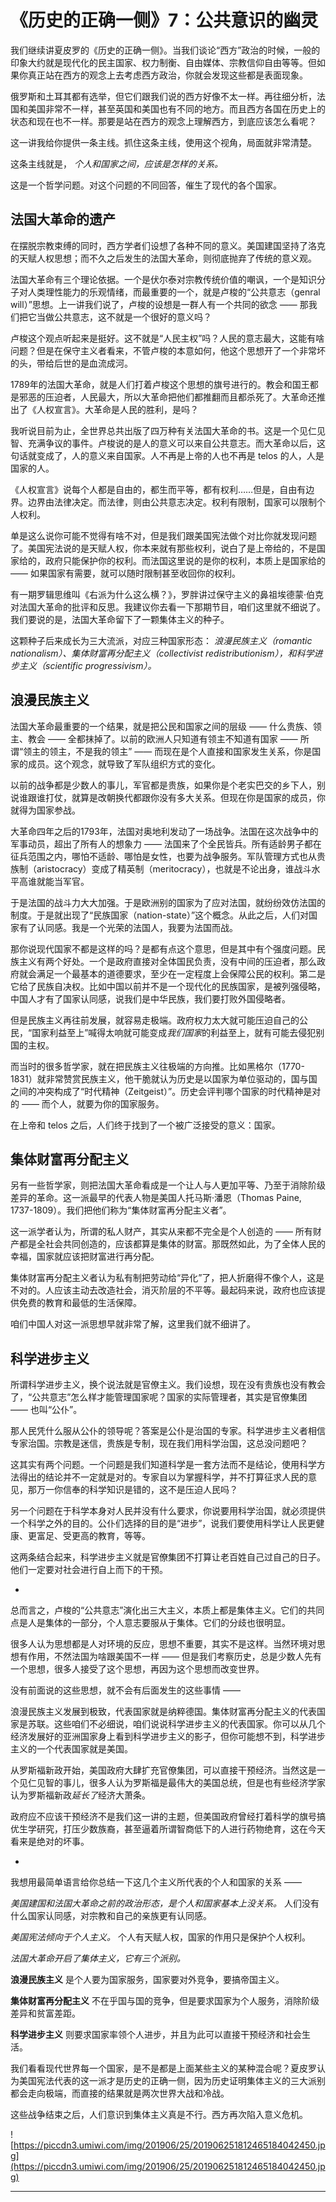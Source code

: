 # 《历史的正确一侧》7：公共意识的幽灵

我们继续讲夏皮罗的《历史的正确一侧》。当我们谈论“西方”政治的时候，一般的印象大约就是现代化的民主国家、权力制衡、自由媒体、宗教信仰自由等等。但如果你真正站在西方的观念上去考虑西方政治，你就会发现这些都是表面现象。

俄罗斯和土耳其都有选举，但它们跟我们说的西方好像不太一样。再往细分析，法国和美国非常不一样，甚至英国和美国也有不同的地方。而且西方各国在历史上的状态和现在也不一样。那要是站在西方的观念上理解西方，到底应该怎么看呢？

这一讲我给你提供一条主线。抓住这条主线，使用这个视角，局面就非常清楚。

这条主线就是， *个人和国家之间，应该是怎样的关系。*

这是一个哲学问题。对这个问题的不同回答，催生了现代的各个国家。

## 法国大革命的遗产

在摆脱宗教束缚的同时，西方学者们设想了各种不同的意义。美国建国坚持了洛克的天赋人权思想；而不久之后发生的法国大革命，则彻底抛弃了传统的意义观。

法国大革命有三个理论依据。一个是伏尔泰对宗教传统价值的嘲讽，一个是知识分子对人类理性能力的乐观情绪，而最重要的一个，就是卢梭的“公共意志（genral will）”思想。上一讲我们说了，卢梭的设想是一群人有一个共同的欲念 —— 那我们把它当做公共意志，这不就是一个很好的意义吗？

卢梭这个观点听起来是挺好。这不就是“人民主权”吗？人民的意志最大，这能有啥问题？但是在保守主义者看来，不管卢梭的本意如何，他这个思想开了一个非常坏的头，带给后世的是血流成河。

1789年的法国大革命，就是人们打着卢梭这个思想的旗号进行的。教会和国王都是邪恶的压迫者，人民最大，所以大革命把他们都推翻而且都杀死了。大革命还推出了《人权宣言》。大革命是人民的胜利，是吗？

我听说目前为止，全世界总共出版了四万种有关法国大革命的书。这是一个见仁见智、充满争议的事件。卢梭说的是人的意义可以来自公共意志。而大革命以后，这句话就变成了，人的意义来自国家。人不再是上帝的人也不再是 telos 的人，人是国家的人。

《人权宣言》说每个人都是自由的，都生而平等，都有权利……但是，自由有边界。边界由法律决定。而法律，则由公共意志决定。权利有限制，国家可以限制个人权利。

单是这么说你可能不觉得有啥不对，但是我们跟美国宪法做个对比你就发现问题了。美国宪法说的是天赋人权，你本来就有那些权利，说白了是上帝给的，不是国家给的，政府只能保护你的权利。而法国这里说的是你的权利，本质上是国家给的 —— 如果国家有需要，就可以随时限制甚至收回你的权利。

有一期罗辑思维叫《右派为什么这么横？》，罗胖讲过保守主义的鼻祖埃德蒙·伯克对法国大革命的批评和反思。我建议你去看一下那期节目，咱们这里就不细说了。我们要说的是，法国大革命留下了一颗集体主义的种子。

这颗种子后来成长为三大流派，对应三种国家形态： *浪漫民族主义（romantic nationalism）、集体财富再分配主义（collectivist redistributionism），和科学进步主义（scientific progressivism）。*

## 浪漫民族主义

法国大革命最重要的一个结果，就是把公民和国家之间的层级 —— 什么贵族、领主、教会 —— 全都抹掉了。以前的欧洲人只知道有领主不知道有国家 —— 所谓“领主的领主，不是我的领主” —— 而现在是个人直接和国家发生关系，你是国家的成员。这个观念，就导致了军队组织方式的变化。

以前的战争都是少数人的事儿，军官都是贵族，如果你是个老实巴交的乡下人，别说谁跟谁打仗，就算是改朝换代都跟你没有多大关系。但现在你是国家的成员，你就得为国家参战。

大革命四年之后的1793年，法国对奥地利发动了一场战争。法国在这次战争中的军事动员，超出了所有人的想象力 —— 法国来了个全民皆兵。所有适龄男子都在征兵范围之内，哪怕不适龄、哪怕是女性，也要为战争服务。军队管理方式也从贵族制（aristocracy）变成了精英制（meritocracy），也就是不论出身，谁战斗水平高谁就能当军官。

于是法国的战斗力大大加强。于是欧洲别的国家为了应对法国，就纷纷效仿法国的制度。于是就出现了“民族国家（nation-state）”这个概念。从此之后，人们对国家有了认同感。我是一个光荣的法国人，我要为法国而战。

那你说现代国家不都是这样的吗？是都有点这个意思，但是其中有个强度问题。民族主义有两个好处。一个是政府直接对全体国民负责，没有中间的压迫者，那么政府就会满足一个最基本的道德要求，至少在一定程度上会保障公民的权利。第二是它给了民族自决权。比如中国以前并不是一个现代化的民族国家，是被列强侵略，中国人才有了国家认同感，说我们是中华民族，我们要打败外国侵略者。

但是民族主义再往前发展，就容易走极端。政府权力太大就可能压迫自己的公民，“国家利益至上”喊得太响就可能变成*我们国家*的利益至上，就有可能去侵犯别国的主权。

而当时的很多哲学家，就在把民族主义往极端的方向推。比如黑格尔（1770-1831）就非常赞赏民族主义，他干脆就认为历史是以国家为单位驱动的，国与国之间的冲突构成了“时代精神（Zeitgeist）”。历史会评判哪个国家的时代精神是对的 —— 而个人，就要为你的国家服务。

在上帝和 telos 之后，人们终于找到了一个被广泛接受的意义：国家。

## 集体财富再分配主义

另有一些哲学家，则把法国大革命看成是一个让人与人更加平等、乃至于消除阶级差异的革命。这一派最早的代表人物是美国人托马斯·潘恩（Thomas Paine, 1737-1809）。我们把他们称为“集体财富再分配主义者”。

这一派学者认为，所谓的私人财产，其实从来都不完全是个人创造的 —— 所有财产都是全社会共同创造的，应该都算是集体的财富。那既然如此，为了全体人民的幸福，国家就应该把财富进行再分配。

集体财富再分配主义者认为私有制把劳动给“异化”了，把人折磨得不像个人，这是不对的。人应该主动去改造社会，消灭阶层的不平等。最起码来说，政府也应该提供免费的教育和最低的生活保障。

咱们中国人对这一派思想早就非常了解，这里我们就不细讲了。

## 科学进步主义

所谓科学进步主义，换个说法就是官僚主义。我们设想，现在没有贵族也没有教会了，“公共意志”怎么样才能管理国家呢？国家的实际管理者，其实是官僚集团 —— 也叫“公仆”。

那人民凭什么服从公仆的领导呢？答案是公仆是治国的专家。科学进步主义者相信专家治国。宗教是迷信，贵族是专制，现在我们用科学治国，这总没问题吧？

这其实有两个问题。一个问题是我们知道科学是一套方法而不是结论，使用科学方法得出的结论并不一定就是对的。专家自以为掌握科学，并不打算征求人民的意见，那万一你信奉的科学知识是错的，这不是压迫人民吗？

另一个问题在于科学本身对人民并没有什么要求，你说要用科学治国，就必须提供一个科学之外的目的。公仆们选择的目的是“进步”，说我们要使用科学让人民更健康、更富足、受更高的教育，等等。

这两条结合起来，科学进步主义就是官僚集团不打算让老百姓自己过自己的日子。他们一定要对社会进行自上而下的干预。

*

总而言之，卢梭的“公共意志”演化出三大主义，本质上都是集体主义。它们的共同点是人是集体的一部分，个人意志要服从于集体。它们的分歧也很明显。

很多人认为思想都是人对环境的反应，思想不重要，其实不是这样。当然环境对思想有作用，不然法国为啥跟美国不一样 —— 但是我们考察历史，总是少数人先有一个思想，很多人接受了这个思想，再因为这个思想而改变世界。

没有前面说的这些思想，就不会有后面发生的这些事情 ——

浪漫民族主义发展到极致，代表国家就是纳粹德国。集体财富再分配主义的代表国家是苏联。这些咱们不必细说，咱们说说科学进步主义的代表国家。你可以从几个经济发展好的亚洲国家身上看到科学进步主义的影子，但你可能想不到，科学进步主义的一个代表国家就是美国。

从罗斯福新政开始，美国政府大肆扩充官僚集团，可以直接干预经济。当然这是一个见仁见智的事儿，很多人认为罗斯福是最伟大的美国总统，但是也有些经济学家认为罗斯福新政*延长了*经济大萧条。

政府应不应该干预经济不是我们这一讲的主题，但美国政府曾经打着科学的旗号搞优生学研究，打压少数族裔，甚至逼着所谓智商低下的人进行药物绝育，这在今天看来是绝对的坏事。

*

我想用最简单语言给你总结一下这几个主义所代表的个人和国家的关系 ——

 *美国建国和法国大革命之前的政治形态，是个人和国家基本上没关系。* 人们没有什么国家认同感，对宗教和自己的亲族更有认同感。

 *美国宪法倾向于个人主义。* 个人有天赋人权，国家的作用只是保护个人权利。

 *法国大革命开启了集体主义，它有三个派别。*

 **浪漫民族主义** 是个人要为国家服务，国家要对外竞争，要搞帝国主义。

 **集体财富再分配主义** 不在乎国与国的竞争，但是要求国家为个人服务，消除阶级差异和贫富差距。

 **科学进步主义** 则要求国家率领个人进步，并且为此可以直接干预经济和社会生活。

我们看看现代世界每一个国家，是不是都是上面某些主义的某种混合呢？夏皮罗认为美国宪法代表的这一派才是历史的正确一侧，因为历史证明集体主义的三大派别都会走向极端，而直接的结果就是两次世界大战和冷战。

这些战争结束之后，人们意识到集体主义真是不行。西方再次陷入意义危机。

![https://piccdn3.umiwi.com/img/201906/25/201906251812465184042450.jpg](https://piccdn3.umiwi.com/img/201906/25/201906251812465184042450.jpg)

---
